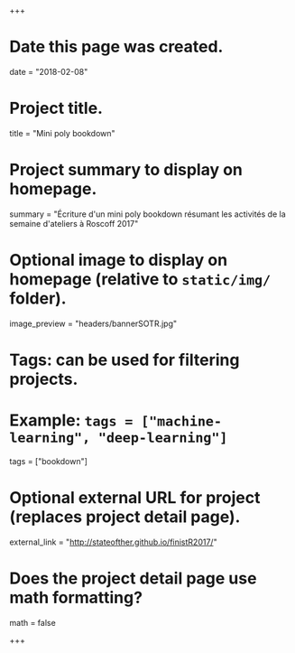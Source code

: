 +++
# Date this page was created.
date = "2018-02-08"

# Project title.
title = "Mini poly bookdown"

# Project summary to display on homepage.
summary = "Écriture d'un mini poly bookdown résumant les activités de la semaine d'ateliers à Roscoff 2017"

# Optional image to display on homepage (relative to `static/img/` folder).
image_preview = "headers/bannerSOTR.jpg"

# Tags: can be used for filtering projects.
# Example: `tags = ["machine-learning", "deep-learning"]`
tags = ["bookdown"]

# Optional external URL for project (replaces project detail page).
external_link = "http://stateofther.github.io/finistR2017/"

# Does the project detail page use math formatting?
math = false

+++

